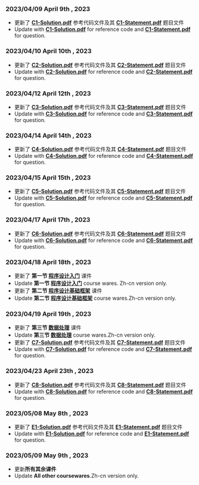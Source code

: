 ### **2023/04/09** **April 9th , 2023**  
* 更新了 **[C1-Solution.pdf](https://github.com/MossDream/Basic-Learning-C/blob/main/C1-Solution.pdf)** 参考代码文件及其 **[C1-Statement.pdf](https://github.com/MossDream/Basic-Learning-C/blob/main/C1-Statement.pdf)** 题目文件  
* Update with **[C1-Solution.pdf](https://github.com/MossDream/Basic-Learning-C/blob/main/C1-Solution.pdf)** for reference code and **[C1-Statement.pdf](https://github.com/MossDream/Basic-Learning-C/blob/main/C1-Statement.pdf)** for question. 

### **2023/04/10** **April 10th , 2023**  
* 更新了 **[C2-Solution.pdf](https://github.com/MossDream/Basic-Learning-C/blob/main/C2-Solution.pdf)** 参考代码文件及其 **[C2-Statement.pdf](https://github.com/MossDream/Basic-Learning-C/blob/main/C2-Statement.pdf)** 题目文件  
* Update with **[C2-Solution.pdf](https://github.com/MossDream/Basic-Learning-C/blob/main/C2-Solution.pdf)** for reference code and **[C2-Statement.pdf](https://github.com/MossDream/Basic-Learning-C/blob/main/C2-Statement.pdf)** for question.  

### **2023/04/12** **April 12th , 2023**  
* 更新了 **[C3-Solution.pdf](https://github.com/MossDream/Basic-Learning-C/blob/main/C3-Solution.pdf)** 参考代码文件及其 **[C3-Statement.pdf](https://github.com/MossDream/Basic-Learning-C/blob/main/C3-Statement.pdf)** 题目文件  
* Update with **[C3-Solution.pdf](https://github.com/MossDream/Basic-Learning-C/blob/main/C3-Solution.pdf)** for reference code and **[C3-Statement.pdf](https://github.com/MossDream/Basic-Learning-C/blob/main/C3-Statement.pdf)** for question.  

### **2023/04/14** **April 14th , 2023**  
* 更新了 **[C4-Solution.pdf](https://github.com/MossDream/Basic-Learning-C/blob/main/C4-Solution.pdf)** 参考代码文件及其 **[C4-Statement.pdf](https://github.com/MossDream/Basic-Learning-C/blob/main/C4-Statement.pdf)** 题目文件  
* Update with **[C4-Solution.pdf](https://github.com/MossDream/Basic-Learning-C/blob/main/C4-Solution.pdf)** for reference code and **[C4-Statement.pdf](https://github.com/MossDream/Basic-Learning-C/blob/main/C4-Statement.pdf)** for question.  

### **2023/04/15** **April 15th , 2023**  
* 更新了 **[C5-Solution.pdf](https://github.com/MossDream/Basic-Learning-C/blob/main/C5-Solution.pdf)** 参考代码文件及其 **[C5-Statement.pdf](https://github.com/MossDream/Basic-Learning-C/blob/main/C5-Statement.pdf)** 题目文件  
* Update with **[C5-Solution.pdf](https://github.com/MossDream/Basic-Learning-C/blob/main/C5-Solution.pdf)** for reference code and **[C5-Statement.pdf](https://github.com/MossDream/Basic-Learning-C/blob/main/C5-Statement.pdf)** for question.  

### **2023/04/17** **April 17th , 2023**  
* 更新了 **[C6-Solution.pdf](https://github.com/MossDream/Basic-Learning-C/blob/main/C6-Solution.pdf)** 参考代码文件及其 **[C6-Statement.pdf](https://github.com/MossDream/Basic-Learning-C/blob/main/C6-Statement.pdf)** 题目文件  
* Update with **[C6-Solution.pdf](https://github.com/MossDream/Basic-Learning-C/blob/main/C6-Solution.pdf)** for reference code and **[C6-Statement.pdf](https://github.com/MossDream/Basic-Learning-C/blob/main/C6-Statement.pdf)** for question.  

### **2023/04/18** **April 18th , 2023**
* 更新了 **第一节 [程序设计入门](https://github.com/MossDream/Basic-Learning-C/blob/main/Course%20Ware/C01-%E7%A8%8B%E5%BA%8F%E8%AE%BE%E8%AE%A1%E5%BC%95%E8%A8%80.pdf)** 课件  
* Update **第一节 [程序设计入门](https://github.com/MossDream/Basic-Learning-C/blob/main/Course%20Ware/C01-%E7%A8%8B%E5%BA%8F%E8%AE%BE%E8%AE%A1%E5%BC%95%E8%A8%80.pdf)** course wares. Zh-cn version only. 
* 更新了 **第二节 [程序设计基础框架](https://github.com/MossDream/Basic-Learning-C/blob/main/Course%20Ware/C02-%E5%9F%BA%E7%A1%80%E6%A1%86%E6%9E%B6.pdf)** 课件  
* Update **第二节 [程序设计基础框架](https://github.com/MossDream/Basic-Learning-C/blob/main/Course%20Ware/C02-%E5%9F%BA%E7%A1%80%E6%A1%86%E6%9E%B6.pdf)** course wares.Zh-cn version only.

### **2023/04/19** **April 19th , 2023**
* 更新了 **第三节 [数据处理](https://github.com/MossDream/Basic-Learning-C/blob/main/Course%20Ware/C03-%E6%95%B0%E6%8D%AE%E5%A4%84%E7%90%86.pdf)**
课件
* Update **第三节 [数据处理](https://github.com/MossDream/Basic-Learning-C/blob/main/Course%20Ware/C03-%E6%95%B0%E6%8D%AE%E5%A4%84%E7%90%86.pdf)**
course wares.Zh-cn version only.
* 更新了 **[C7-Solution.pdf](https://github.com/MossDream/Basic-Learning-C/blob/main/C7-Solution.pdf)** 参考代码文件及其 **[C7-Statement.pdf](https://github.com/MossDream/Basic-Learning-C/blob/main/C7-Statement.pdf)** 题目文件  
* Update with **[C7-Solution.pdf](https://github.com/MossDream/Basic-Learning-C/blob/main/C7-Solution.pdf)** for reference code and **[C7-Statement.pdf](https://github.com/MossDream/Basic-Learning-C/blob/main/C7-Statement.pdf)** for question.  

### **2023/04/23** **April 23th , 2023**  
* 更新了 **[C8-Solution.pdf](https://github.com/MossDream/Basic-Learning-C/blob/main/C8-Solution.pdf)** 参考代码文件及其 **[C8-Statement.pdf](https://github.com/MossDream/Basic-Learning-C/blob/main/C8-Statement.pdf)** 题目文件  
* Update with **[C8-Solution.pdf](https://github.com/MossDream/Basic-Learning-C/blob/main/C8-Solution.pdf)** for reference code and **[C8-Statement.pdf](https://github.com/MossDream/Basic-Learning-C/blob/main/C8-Statement.pdf)** for question.  

### **2023/05/08** **May 8th , 2023**  
* 更新了 **[E1-Solution.pdf](https://github.com/MossDream/Basic-Learning-C/blob/main/E1-Solution-v5.pdf)** 参考代码文件及其 **[E1-Statement.pdf](https://github.com/MossDream/Basic-Learning-C/blob/main/E1-Statement-v2.pdf)** 题目文件  
* Update with **[E1-Solution.pdf](https://github.com/MossDream/Basic-Learning-C/blob/main/E1-Solution-v5.pdf)** for reference code and **[E1-Statement.pdf](https://github.com/MossDream/Basic-Learning-C/blob/main/E1-Statement-v2.pdf)** for question.  

### **2023/05/09** **May 9th , 2023**
* 更新**所有其余课件**
* Update **All other coursewares**.Zh-cn version only.
